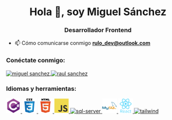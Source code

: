 <h1 align="center">Hola 👋, soy Miguel Sánchez</h1>
<h3 align="center">Desarrollador Frontend</h3>

- 📫 Cómo comunicarse conmigo **rulo_dev@outlook.com**

<h3 align="left">Conéctate conmigo:</h3>
<p align="left">
<a 
  href="https://linkedin.com/in/miguel sanchez" 
  target="blank"
>
  <img 
    align ="center" 
    src="https://raw.githubusercontent.com/rahuldkjain/github-profile-readme-generator/master/src/images/icons/Social/linked-in-alt.svg" 
    alt="miguel sanchez " 
    height="30" 
    width="40"/>
</a>
<a 
  href="https://fb.com/raul sanchez" 
  target="blank"
  >
  <img 
    align="center" 
    src="https://raw.githubusercontent.com/rahuldkjain/github-profile-readme-generator/master/src/images/icons/Social/facebook.svg" 
    alt="raul sanchez" 
    height="30" 
    width="40"/>
</a>
</p>

<h3 align="left">Idiomas y herramientas:</h3>
<p 
  align="left"
  > 
  <a 
    href="https://www.w3schools.com/cs/" 
    target="_blank" 
    rel="noreferrer"
    > 
    <img 
      src="https://raw.githubusercontent.com/devicons/devicon/master/icons/csharp/csharp-original.svg" 
      alt="csharp" 
      width= "40" 
      height="40"
      /> 
  </a> 
  <a 
    href="https://www.w3schools.com/css/" 
    target="_blank" 
    rel="noreferrer"
    > 
    <img 
      src="https://raw.githubusercontent.com/devicons/devicon/master/icons/css3/css3-original-wordmark.svg" 
      alt="css3" 
      width="40" 
      height="40"
      /> 
  </a> 
  <a 
    href="https://www.w3.org/html/" 
    target="_blank" 
    rel="noreferrer"
    > 
    <img 
      src="https://raw.githubusercontent.com/devicons/devicon/master/icons/html5/html5-original-wordmark.svg" 
      alt="html5" 
      width="40" 
      height="40"
      /> 
  </a> 
  <a 
    href="https://developer.mozilla.org/en-US/docs/Web/JavaScript" 
    target="_blank" 
    rel="noreferrer"
    > 
    <img 
      src="https://raw.githubusercontent.com/devicons/devicon/master/icons/javascript/javascript-original.svg" 
      alt=" javascript" 
      width="40" 
      height="40"
      /> 
  </a> 
  <a 
    href="https://www.microsoft.com/en-us/sql-server" 
    target="_blank" 
    rel="noreferrer"
    > 
    <img 
      src="https://www.svgrepo.com/show/303229/microsoft-sql-server-logo.svg" 
      alt="sql-server" 
      width="40" 
      height="40"
      /> 
  </a> 
  <a 
    href="https://www.mysql.com/" 
    target="_blank" 
    rel="noreferrer"
    > 
    <img 
      src="https://raw.githubusercontent.com/devicons/devicon/master/icons/mysql/mysql-original-wordmark.svg" 
      alt="mysql" 
      width="40" 
      height="40"
      /> 
  </a> 
  <a 
    href="https://reactjs.org/" 
    target="_blank" 
    rel="noreferrer"
    > 
    <img 
      src="https://raw.githubusercontent.com/devicons/devicon/master/icons/react/react-original-wordmark.svg" 
      alt="react" 
      width="40" 
      height="40"
      /> 
  </a> 
  <a 
    href="https://tailwindcss.com/" 
    target="_blank" 
    rel="noreferrer"
    > 
    <img 
      src="https://www.vectorlogo.zone/logos/tailwindcss/tailwindcss-icon.svg" 
      alt="tailwind" 
      width="40" 
      height="40"
      /> 
  </a> 
</p>

